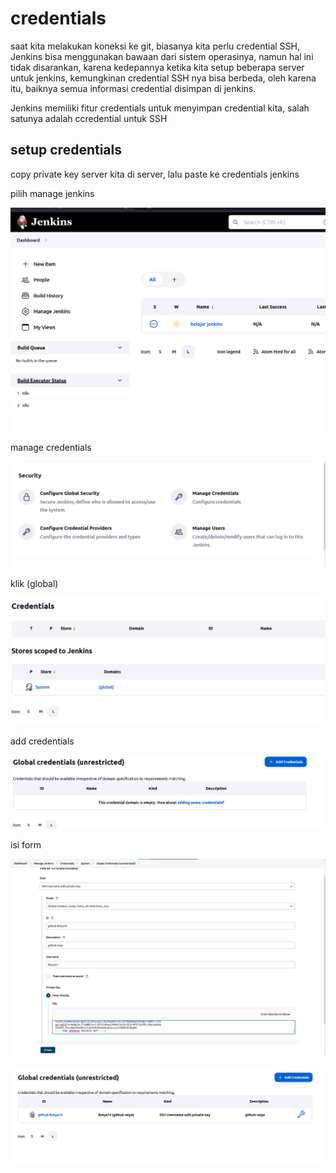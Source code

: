 # credentials

saat kita melakukan koneksi ke git, biasanya kita perlu credential SSH, Jenkins bisa menggunakan bawaan dari sistem operasinya, namun hal ini tidak disarankan, karena kedepannya ketika kita setup beberapa server untuk jenkins, kemungkinan credential SSH nya bisa berbeda, oleh karena itu, baiknya semua informasi credential disimpan di jenkins.

Jenkins memiliki fitur credentials untuk menyimpan credential kita, salah satunya adalah ccredential untuk SSH

## setup credentials

copy private key server kita di server, lalu paste ke credentials jenkins

pilih manage jenkins

![Untitled](credentials%20f4843becc8fe4d46b60e2d12a21f58a5/Untitled.png)

manage credentials

![Untitled](credentials%20f4843becc8fe4d46b60e2d12a21f58a5/Untitled%201.png)

klik (global)

![Untitled](credentials%20f4843becc8fe4d46b60e2d12a21f58a5/Untitled%202.png)

add credentials

![Untitled](credentials%20f4843becc8fe4d46b60e2d12a21f58a5/Untitled%203.png)

isi form

![Untitled](credentials%20f4843becc8fe4d46b60e2d12a21f58a5/Untitled%204.png)

![Untitled](credentials%20f4843becc8fe4d46b60e2d12a21f58a5/Untitled%205.png)